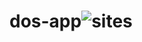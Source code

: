 # dos-app![sites](https://user-images.githubusercontent.com/66309753/183718256-5ef9d64b-04d5-4446-b1fa-2e1ac9989990.jpg)

